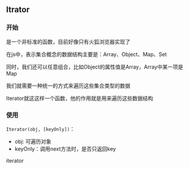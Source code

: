 ## Itrator

### 开始

是一个非标准的函数，目前好像只有火狐浏览器实现了

在js中，表示集合概念的数据结构主要是：Array、Object、Map、Set

同时，我们还可以任意组合，比如Object的属性值是Array，Array中某一项是Map

我们就需要一种统一的方式来遍历这些集合类型的数据

Iterator就这这样一个函数，他的作用就是用来遍历这些数据结构

### 使用

`Iterator(obj, [keyOnly])`：

- obj: 可遍历对象
- keyOnly：调用next方法时，是否只返回key

iterator

```

```

